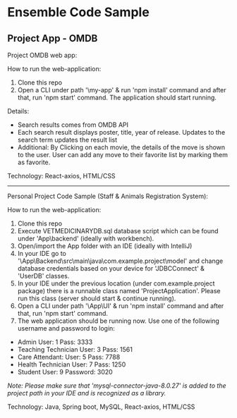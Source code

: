 # Ensemble Code Sample
## Project App - OMDB

Project OMDB web app:

How to run the web-application:

1. Clone this repo
2. Open a CLI under path '\my-app' & run 'npm install' command and after that, run 'npm start' command. The application should start running.

Details:
* Search results comes from OMDB API
* Each search result displays poster, title, year of release. Updates to the search term updates the result list
* Additional: By Clicking on each movie, the details of the move is shown to the user. User can add any move to their favorite list by marking them as favorite.

Technology: React-axios, HTML/CSS

--------------------------------------------------------------------------------

Personal Project Code Sample (Staff & Animals Registration System):

How to run the web-application:

1. Clone this repo
1. Execute VETMEDICINARYDB.sql database script which can be found under 'App\backend' (ideally with workbench).
2. Open/import the App folder with an IDE (ideally with IntelliJ)
2. In your IDE go to '\App\Backend\src\main\java\com.example.project\model' and change database credentials based on your device for 'JDBCConnect' & 'UserDB' classes.
3. In your IDE under the previous location (under com.example.project package) there is a runnable class named 'ProjectApplication'. Please run this class (server should start & continue running).
4. Open a CLI under path '\App\UI' & run 'npm install' command and after that, run 'npm start' command.
5. The web application should be running now. Use one of the following username and password to login:
* Admin User: 1 Pass: 3333
* Teaching Technician User: 3 Pass: 1561
* Care Attendant: User: 5 Pass: 7788
* Health Technician User: 7 Pass: 1250
* Student User: 9 Password: 3020

*Note: Please make sure that 'mysql-connector-java-8.0.27' is added to the project path in your IDE and is recognized as a library.*

Technology: Java, Spring boot, MySQL, React-axios, HTML/CSS
